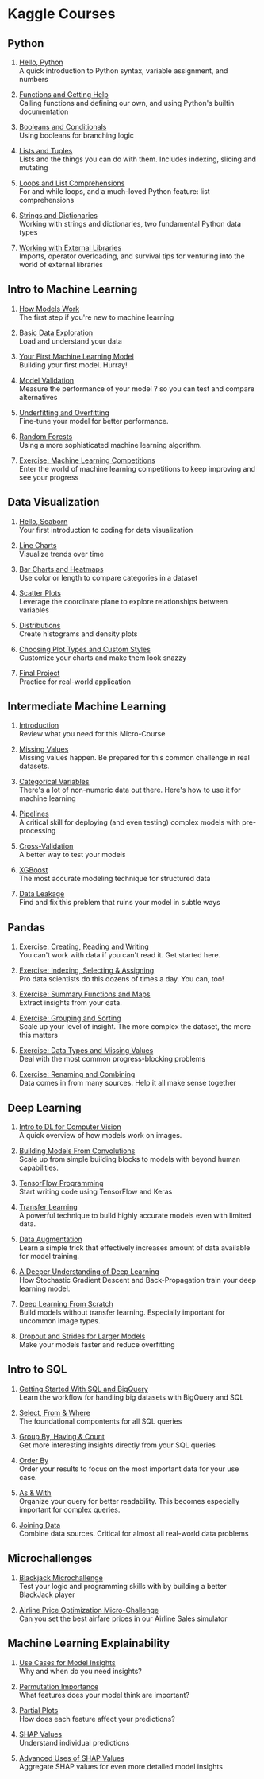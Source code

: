 # Kaggle Courses

## Python

1. [Hello, Python](Python/01-syntax-variables-and-numbers.ipynb)  
A quick introduction to Python syntax, variable assignment, and numbers

2. [Functions and Getting Help](Python/02-functions-and-getting-help.ipynb)  
Calling functions and defining our own, and using Python's builtin documentation

3. [Booleans and Conditionals](Python/03-booleans-and-conditionals.ipynb)  
Using booleans for branching logic

4. [Lists and Tuples](Python/04-lists.ipynb)  
Lists and the things you can do with them. Includes indexing, slicing and mutating

5. [Loops and List Comprehensions](Python/05-loops-and-list-comprehensions.ipynb)  
For and while loops, and a much-loved Python feature: list comprehensions

6. [Strings and Dictionaries](Python/06-strings-and-dictionaries.ipynb)  
Working with strings and dictionaries, two fundamental Python data types

7. [Working with External Libraries](Python/07-working-with-external-libraries.ipynb)  
Imports, operator overloading, and survival tips for venturing into the world of external libraries


## Intro to Machine Learning

1. [How Models Work](https://www.kaggle.com/dansbecker/how-models-work)   
The first step if you're new to machine learning

2. [Basic Data Exploration](Intro%20to%20Machine%20Learning/2.%20Explore%20Your%20Data.ipynb)  
Load and understand your data

3. [Your First Machine Learning Model](Intro%20to%20Machine%20Learning/3.%20Your%20First%20Machine%20Learning%20Model.ipynb)   
Building your first model. Hurray!

4. [Model Validation](Intro%20to%20Machine%20Learning/4.%20Model%20Validation.ipynb)  
Measure the performance of your model ? so you can test and compare alternatives

5. [Underfitting and Overfitting](Intro%20to%20Machine%20Learning/5.%20Underfitting%20and%20Overfitting.ipynb)  
Fine-tune your model for better performance.

6. [Random Forests](Intro%20to%20Machine%20Learning/6.%20Random%20Forests.ipynb)  
Using a more sophisticated machine learning algorithm.

7. [Exercise: Machine Learning Competitions](Intro%20to%20Machine%20Learning/7.%20Machine%20Learning%20Competitions.ipynb)  
Enter the world of machine learning competitions to keep improving and see your progress


## Data Visualization

1. [Hello, Seaborn](Data%20Visualization/1.%20Hello%2C%20Seaborn.ipynb)   
Your first introduction to coding for data visualization

2. [Line Charts](Data%20Visualization/2.%20Line%20Charts.ipynb)  
Visualize trends over time

3. [Bar Charts and Heatmaps](Data%20Visualization/3.%20Bar%20Charts%20and%20Heatmaps.ipynb)   
Use color or length to compare categories in a dataset

4. [Scatter Plots](Data%20Visualization/4.%20Scatter%20Plots.ipynb)  
Leverage the coordinate plane to explore relationships between variables

5. [Distributions](Data%20Visualization/5.%20Distributions.ipynb)  
Create histograms and density plots

6. [Choosing Plot Types and Custom Styles](Data%20Visualization/6.%20Choosing%20Plot%20Types%20and%20Custom%20Styles.ipynb)  
Customize your charts and make them look snazzy

7. [Final Project](Data%20Visualization/7.%20Final%20Project.ipynb)  
Practice for real-world application


## Intermediate Machine Learning

1. [Introduction](Intermediate%20Machine%20Learning/1.%20Introduction.ipynb)   
Review what you need for this Micro-Course

2. [Missing Values](Intermediate%20Machine%20Learning/2.%20Missing%20Values.ipynb)  
Missing values happen. Be prepared for this common challenge in real datasets.

3. [Categorical Variables](Intermediate%20Machine%20Learning/3.%20Categorical%20Variables.ipynb)   
There's a lot of non-numeric data out there. Here's how to use it for machine learning

4. [Pipelines](Intermediate%20Machine%20Learning/4.%20Pipelines.ipynb)  
A critical skill for deploying (and even testing) complex models with pre-processing

5. [Cross-Validation](Intermediate%20Machine%20Learning/5.%20Cross-Validation.ipynb)  
A better way to test your models

6. [XGBoost](Intermediate%20Machine%20Learning/6.%20XGBoost.ipynb)  
The most accurate modeling technique for structured data

7. [Data Leakage](Intermediate%20Machine%20Learning/7.%20Data%20Leakage.ipynb)  
Find and fix this problem that ruins your model in subtle ways


## Pandas

1. [Exercise: Creating, Reading and Writing](Pandas/1.%20Creating%2C%20Reading%20and%20Writing.ipynb)   
You can't work with data if you can't read it. Get started here.

2. [Exercise: Indexing, Selecting & Assigning](Pandas/2.%20Indexing%2C%20Selecting%20%26%20Assigning.ipynb)  
Pro data scientists do this dozens of times a day. You can, too!

3. [Exercise: Summary Functions and Maps](Pandas/3.%20Summary%20Functions%20and%20Maps.ipynb)   
Extract insights from your data.

4. [Exercise: Grouping and Sorting](Pandas/4.%20Grouping%20and%20Sorting.ipynb)  
Scale up your level of insight. The more complex the dataset, the more this matters

5. [Exercise: Data Types and Missing Values](Pandas/5.%20Data%20Types%20and%20Missing%20Values.ipynb)  
Deal with the most common progress-blocking problems

6. [Exercise: Renaming and Combining](Pandas/6.%20Renaming%20and%20Combining.ipynb)  
Data comes in from many sources. Help it all make sense together



## Deep Learning

1. [Intro to DL for Computer Vision](Deep%20Learning/1.%20Intro%20to%20DL%20for%20Computer%20Vision.ipynb)   
A quick overview of how models work on images.

2. [Building Models From Convolutions](https://www.kaggle.com/dansbecker/building-models-from-convolutions)  
Scale up from simple building blocks to models with beyond human capabilities.

3. [TensorFlow Programming](Deep%20Learning/3.%20TensorFlow%20Programming.ipynb)   
Start writing code using TensorFlow and Keras

4. [Transfer Learning](Deep%20Learning/4.%20Transfer%20Learning.ipynb)  
A powerful technique to build highly accurate models even with limited data.

5. [Data Augmentation](Deep%20Learning/5.%20Data%20Augmentation.ipynb)  
Learn a simple trick that effectively increases amount of data available for model training.

6. [A Deeper Understanding of Deep Learning](https://www.kaggle.com/dansbecker/a-deeper-understanding-of-deep-learning)  
How Stochastic Gradient Descent and Back-Propagation train your deep learning model.

7. [Deep Learning From Scratch](Deep%20Learning/7.%20Deep%20Learning%20From%20Scratch.ipynb)  
Build models without transfer learning. Especially important for uncommon image types.

8. [Dropout and Strides for Larger Models](Deep%20Learning/8.%20Dropout%20and%20Strides%20for%20Larger%20Models.ipynb)  
Make your models faster and reduce overfitting


## Intro to SQL

1. [Getting Started With SQL and BigQuery](Intro%20to%20SQL/1.%20Getting%20Started%20With%20SQL%20and%20BigQuery.ipynb)   
Learn the workflow for handling big datasets with BigQuery and SQL

2. [Select, From & Where](Intro%20to%20SQL/2.%20Select%2C%20From%20%26%20Where.ipynb)  
The foundational compontents for all SQL queries

3. [Group By, Having & Count](Intro%20to%20SQL/3.%20Group%20By%2C%20Having%20%26%20Count.ipynb)   
Get more interesting insights directly from your SQL queries

4. [Order By](Intro%20to%20SQL/4.%20Order%20By.ipynb)  
Order your results to focus on the most important data for your use case.

5. [As & With](Intro%20to%20SQL/5.%20As%20%26%20With.ipynb)  
Organize your query for better readability. This becomes especially important for complex queries.

6. [Joining Data](Intro%20to%20SQL/6.%20Joining%20Data.ipynb)  
Combine data sources. Critical for almost all real-world data problems


## Microchallenges

1. [Blackjack Microchallenge](Microchallenges/1.%20Blackjack%20Microchallenge.ipynb)   
Test your logic and programming skills with by building a better BlackJack player

2. [Airline Price Optimization Micro-Challenge](Microchallenges/2.%20Airline%20Price%20Optimization%20Micro-Challenge.ipynb)  
Can you set the best airfare prices in our Airline Sales simulator  


## Machine Learning Explainability

1. [Use Cases for Model Insights](https://www.kaggle.com/dansbecker/use-cases-for-model-insights)   
Why and when do you need insights?

2. [Permutation Importance](Machine%20Learning%20Explainability/2.%20Permutation%20Importance.ipynb)  
What features does your model think are important?

3. [Partial Plots](Machine%20Learning%20Explainability/3.%20Partial%20Plots.ipynb)   
How does each feature affect your predictions?

4. [SHAP Values](Machine%20Learning%20Explainability/4.%20SHAP%20Values.ipynb)  
Understand individual predictions

5. [Advanced Uses of SHAP Values](Machine%20Learning%20Explainability/5.%20Advanced%20Uses%20of%20SHAP%20Values.ipynb)  
Aggregate SHAP values for even more detailed model insights


